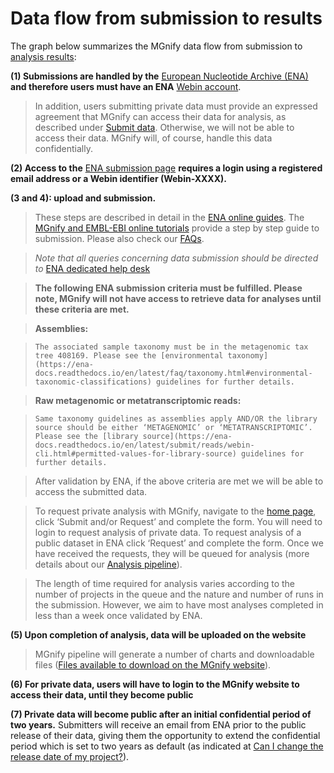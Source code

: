 # Data flow from submission to results

The graph below summarizes the MGnify data flow from submission to [analysis results](glossary.md#term-Analysis-result):

<!-- https://stackoverflow.com/questions/12297493/why-does-image-scale-not-work-in-restructuredtext-when-generating-html-files -->
**(1) Submissions are handled by the** [European Nucleotide Archive (ENA)](https://www.ebi.ac.uk/ena/) **and therefore users must have an ENA** [Webin account](https://www.ebi.ac.uk/ena/submit/sra/).

> In addition, users submitting private data must provide an expressed agreement that MGnify can access their data for analysis, as described under [Submit data](https://www.ebi.ac.uk/metagenomics/submit). Otherwise, we will not be able to access their data. MGnify will, of course, handle this data confidentially.

**(2) Access to the** [ENA submission page](https://www.ebi.ac.uk/ena/submit/sra/) **requires a login using a registered email address or a Webin identifier (Webin-XXXX).**

**(3 and 4): upload and submission.**

> These steps are described in detail in the [ENA online guides](tutorials.md#ena-online-guides). The [MGnify and EMBL-EBI online tutorials](tutorials.md#mgnify-and-embl-ebi-online-tutorials) provide a step by step guide to submission. Please also check our [FAQs](faqs.md#faq).

> *Note that all queries concerning data submission should be directed to* [ENA dedicated help desk](https://www.ebi.ac.uk/ena/browser/support)

> **The following ENA submission criteria must be fulfilled. Please note, MGnify will not have access to retrieve data for analyses until these criteria are met.**

> **Assemblies:**

>     The associated sample taxonomy must be in the metagenomic tax tree 408169. Please see the [environmental taxonomy](https://ena-docs.readthedocs.io/en/latest/faq/taxonomy.html#environmental-taxonomic-classifications) guidelines for further details.

> **Raw metagenomic or metatranscriptomic reads:**

>     Same taxonomy guidelines as assemblies apply AND/OR the library source should be either ‘METAGENOMIC’ or ‘METATRANSCRIPTOMIC’. Please see the [library source](https://ena-docs.readthedocs.io/en/latest/submit/reads/webin-cli.html#permitted-values-for-library-source) guidelines for further details.

> After validation by ENA, if the above criteria are met we will be able to access the submitted data.

> To request private analysis with MGnify, navigate to the [home page](https://www.ebi.ac.uk/metagenomics/), click ‘Submit and/or Request’ and complete the form. You will need to login to request analysis of private data. To request analysis of a public dataset in ENA click ‘Request’ and complete the form.
> Once we have received the requests, they will be queued for analysis (more details about our [Analysis pipeline](analysis.md#analysis)).

> The length of time required for analysis varies according to the number of projects in the queue and the nature and number of runs in the submission. However, we aim to have most analyses completed in less than a week once validated by ENA.

**(5) Upon completion of analysis, data will be uploaded on the website**

> MGnify pipeline will generate a number of charts and downloadable files ([Files available to download on the MGnify website](portal.md#files-available-to-download-on-the-mgnify-website)).

**(6) For private data, users will have to login to the MGnify website to access their data, until they become public**

**(7) Private data will become public after an initial confidential period of two years.**
Submitters will receive an email from ENA prior to the public release of their data, giving them the opportunity to extend the confidential period which is set to two years as default (as indicated at [Can I change the release date of my project?](faqs.md#can-i-change-the-release-date-of-my-project)).
